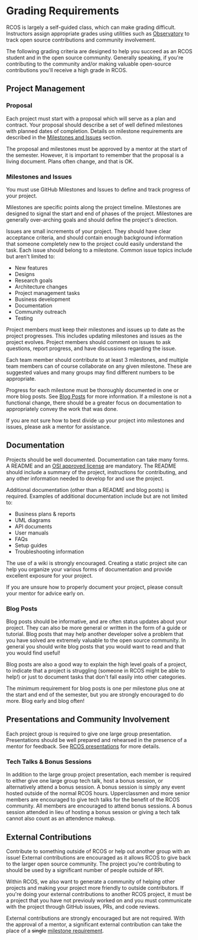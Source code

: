 # Grading Requirements

RCOS is largely a self-guided class, which can make grading difficult. Instructors assign appropriate grades using utilities such as [Observatory](https://rcos.io/) to track open source contributions and community involvement.

The following grading criteria are designed to help you succeed as an RCOS student and in the open source community. Generally speaking, if you're contributing to the community and/or making valuable open-source contributions you'll receive a high grade in RCOS.

## Project Management

### Proposal

Each project must start with a proposal which will serve as a plan and contract. Your proposal should describe a set of well defined milestones with planned dates of completion. Details on milestone requirements are described in the [Milestones and Issues](#Milestones-and-Issues) section.

The proposal and milestones must be approved by a mentor at the start of the semester. However, it is important to remember that the proposal is a living document. Plans often change, and that is OK.

### Milestones and Issues

You must use GitHub Milestones and Issues to define and track progress of your project.

Milestones are specific points along the project timeline. Milestones are designed to signal the start and end of phases of the project. Milestones are generally over-arching goals and should define the project's direction.

Issues are small increments of your project. They should have clear acceptance criteria, and should contain enough background information that someone completely new to the project could easily understand the task. Each issue should belong to a milestone. Common issue topics include but aren't limited to:
- New features
- Designs
- Research goals
- Architecture changes
- Project management tasks
- Business development
- Documentation
- Community outreach
- Testing

Project members must keep their milestones and issues up to date as the project progresses. This includes updating milestones and issues as the project evolves. Project members should comment on issues to ask questions, report progress, and have discussions regarding the issue.

Each team member should contribute to at least 3 milestones, and multiple team members can of course collaborate on any given milestone. These are suggested values and many groups may find different numbers to be appropriate.

Progress for each milestone must be thoroughly documented in one or more blog posts. See [Blog Posts](#blog-posts) for more information. If a milestone is not a functional change, there should be a greater focus on documentation to appropriately convey the work that was done.

If you are not sure how to best divide up your project into milestones and issues, please ask a mentor for assistance.

## Documentation

Projects should be well documented. Documentation can take many forms. A README and an [OSI approved license](https://choosealicense.com/) are mandatory. The README should include a summary of the project, instructions for contributing, and any other information needed to develop for and use the project.

Additional documentation (other than a README and blog posts) is required. Examples of additional documentation include but are not limited to:
- Business plans & reports
- UML diagrams
- API documents
- User manuals
- FAQs
- Setup guides
- Troubleshooting information

The use of a wiki is strongly encouraged. Creating a static project site can help you organize your various forms of documentation and provide excellent exposure for your project.

If you are unsure how to properly document your project, please consult your mentor for advice early on.

### Blog Posts

Blog posts should be informative, and are often status updates about your project. They can also be more general or written in the form of a guide or tutorial. Blog posts that may help another developer solve a problem that you have solved are extremely valuable to the open source community. In general you should write blog posts that you would want to read and that you would find useful!

Blog posts are also a good way to explain the high level goals of a project, to indicate that a project is struggling (someone in RCOS might be able to help!) or just to document tasks that don't fall easily into other categories.

The minimum requirement for blog posts is one per milestone plus one at the start and end of the semester, but you are strongly encouraged to do more. Blog early and blog often!

## Presentations and Community Involvement

Each project group is required to give one large group presentation. Presentations should be well prepared and rehearsed in the presence of a mentor for feedback. See [RCOS presentations](http://rcos.github.io/intro/presentations#/) for more details.

### Tech Talks & Bonus Sessions

In addition to the large group project presentation, each member is required to either give one large group tech talk, host a bonus session, or alternatively attend a bonus session. A bonus session is simply any event hosted outside of the normal RCOS hours. Upperclassmen and more senior members are encouraged to give tech talks for the benefit of the RCOS community. All members are encouraged to attend bonus sessions. A bonus session attended in lieu of hosting a bonus session or giving a tech talk cannot also count as an attendence makeup.

## External Contributions

Contribute to something outside of RCOS or help out another group with an issue! External contributions are encouraged as it allows RCOS to give back to the larger open source community. The project you're contributing to should be used by a significant number of people outside of RPI.

Within RCOS, we also want to generate a community of helping other projects and making your project more friendly to outside contributors. If you're doing your external contributions to another RCOS project, it must be a project that you have not previouly worked on and you must communicate with the project through GitHub issues, PRs, and code reviews.

External contributions are strongly encouraged but are not required. With the approval of a mentor, a significant external contribution can take the place of a ~~single~~ [milestone requirement](#milestones).
